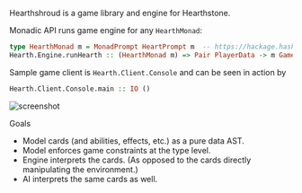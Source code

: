 Hearthshroud is a game library and engine for Hearthstone.

Monadic API runs game engine for any `HearthMonad`:
```haskell
type HearthMonad m = MonadPrompt HeartPrompt m  -- https://hackage.haskell.org/package/MonadPrompt
Hearth.Engine.runHearth :: (HearthMonad m) => Pair PlayerData -> m GameResult
```

Sample game client is `Hearth.Client.Console` and can be seen in action by
```haskell
Hearth.Client.Console.main :: IO ()
```
![screenshot](https://cloud.githubusercontent.com/assets/6971794/9561612/4cbb344c-4e01-11e5-80c2-6c74bd536a9f.png)


Goals
* Model cards (and abilities, effects, etc.) as a pure data AST.
* Model enforces game constraints at the type level.
* Engine interprets the cards. (As opposed to the cards directly manipulating the environment.)
* AI interprets the same cards as well.
